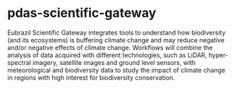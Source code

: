 # pdas-scientific-gateway

Eubrazil Scientific Gateway integrates tools to understand how biodiversity (and its ecosystems) is buffering climate change and may reduce negative and/or negative effects of climate change. Workflows will combine the analysis of data acquired with different technologies, such as LiDAR, hyper-spectral imagery, satellite images and ground level sensors, with meteorological and biodiversity data to study the impact of climate change in regions with high interest for biodiversity conservation. 
